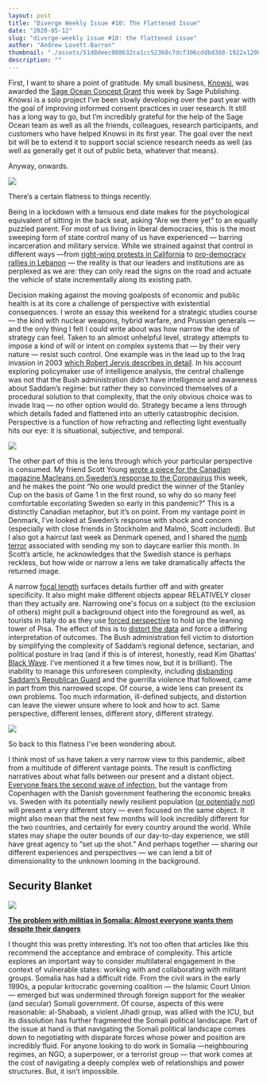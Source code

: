 ```yaml
---
layout: post
title: "Diverge Weekly Issue #10: The Flattened Issue"
date: "2020-05-12"
slug: "diverge-weekly issue #10: the flattened issue"
author: "Andrew Lovett-Barron"
thumbnail: "./assets/51d8deec008632ca1cc52368c7dcf306cddbd368-1922x1200.jpg"
description: ""
---
```


First, I want to share a point of gratitude. My small business, [Knowsi](https://knowsi.com/), was awarded the [Sage Ocean Concept Grant](https://ocean.sagepub.com/blog/tools-and-tech/concept-grant-winner-knowsi-interview) this week by Sage Publishing. Knowsi is a solo project I’ve been slowly developing over the past year with the goal of improving informed consent practices in user research. It still has a long way to go, but I’m incredibly grateful for the help of the Sage Ocean team as well as all the friends, colleagues, research participants, and customers who have helped Knowsi in its first year. The goal over the next bit will be to extend it to support social science research needs as well (as well as generally get it out of public beta, whatever that means).

Anyway, onwards.

![](./assets/74acf12f0f4bc499a4d1cb3549ba0e296c088dd7-2048x1365.jpg)

There’s a certain flatness to things recently.

Being in a lockdown with a tenuous end date makes for the psychological equivalent of sitting in the back seat, asking “Are we there yet” to an equally puzzled parent. For most of us living in liberal democracies, this is the most sweeping form of state control many of us have experienced — barring incarceration and military service. While we strained against that control in different ways —from [right-wing protests in California](https://www.theguardian.com/us-news/2020/may/01/california-coronavirus-protests-huntington-beach-sacramento?CMP=Share_iOSApp_Other) to [pro-democracy rallies in Lebanon](https://www.voanews.com/covid-19-pandemic/lebanese-protesters-back-streets-despite-covid-19-lockdown) — the reality is that our leaders and institutions are as perplexed as we are: they can only read the signs on the road and actuate the vehicle of state incrementally along its existing path.

Decision making against the moving goalposts of economic and public health is at its core a challenge of perspective with existential consequences. I wrote an essay this weekend for a strategic studies course — the kind with nuclear weapons, hybrid warfare, and Prussian generals — and the only thing I felt I could write about was how narrow the idea of strategy can feel. Taken to an almost unhelpful level, strategy attempts to impose a kind of will or intent on complex systems that — by their very nature — resist such control. One example was in the lead up to the Iraq invasion in 2003 [which Robert Jervis describes in detail](https://onlinelibrary.wiley.com/doi/abs/10.1002/j.1538-165X.2010.tb00672.x). In his account exploring policymaker use of intelligence analysis, the central challenge was not that the Bush administration didn’t have intelligence and awareness about Saddam’s regime: but rather they so convinced themselves of a procedural solution to that complexity, that the only obvious choice was to invade Iraq — no other option would do. Strategy became a lens through which details faded and flattened into an utterly catastrophic decision. Perspective is a function of how refracting and reflecting light eventually hits our eye: it is situational, subjective, and temporal.



![](./assets/cbe428c652e4ac7b73c09aa48b37ab0a5206650f-2048x1365.jpg)

The other part of this is the lens through which your particular perspective is consumed. My friend Scott Young [wrote a piece for the Canadian magazine Macleans on Sweden’s response to the Coronavirus](https://www.macleans.ca/news/world/lessons-from-kronavirus-is-swedens-anti-lockdown-approach-more-strategic-than-it-seems/) this week, and he makes the point “No one would predict the winner of the Stanley Cup on the basis of Game 1 in the first round, so why do so many feel comfortable excoriating Sweden so early in this pandemic?” This is a distinctly Canadian metaphor, but it’s on point. From my vantage point in Denmark, I’ve looked at Sweden’s response with shock and concern (especially with close friends in Stockholm and Malmö, Scott included). But I also got a haircut last week as Denmark opened, and I shared the [numb terror](https://andrewlb.com/diverge-weekly-issue-7-the-gradual-opening-issue/) associated with sending my son to daycare earlier this month. In Scott’s article, he acknowledges that the Swedish stance is perhaps reckless, but how wide or narrow a lens we take dramatically affects the returned image.

A narrow [focal length](https://en.wikipedia.org/wiki/Focal_length) surfaces details further off and with greater specificity. It also might make different objects appear RELATIVELY closer than they actually are. Narrowing one's focus on a subject (to the exclusion of others) might pull a background object into the foreground as well, as tourists in Italy do as they use [forced perspective](https://en.wikipedia.org/wiki/Forced_perspective) to hold up the leaning tower of Pisa. The effect of this is to [distort the data](https://en.wikipedia.org/wiki/Perspective_distortion_(photography)#/media/File:Nybldgs.jpg) and force a differing interpretation of outcomes. The Bush administration fell victim to distortion by simplifying the complexity of Saddam’s regional defence, sectarian, and political posture in Iraq (and if this is of interest, honestly, read Kim Ghattas’ [Black Wave](https://www.amazon.com/dp/B07X4CK1FF). I’ve mentioned it a few times now, but it is brilliant). The inability to manage this unforeseen complexity, including [disbanding Saddam’s Republican Guard](https://www.theguardian.com/world/2003/may/23/iraq) and the guerrilla violence that followed, came in part from this narrowed scope. Of course, a wide lens can present its own problems. Too much information, ill-defined subjects, and distortion can leave the viewer unsure where to look and how to act. Same perspective, different lenses, different story, different strategy.

![](./assets/638951d86f328661dfc4c3887569a0dbbcf0f395-1365x2048.jpg)

  
So back to this flatness I’ve been wondering about.

I think most of us have taken a very narrow view to this pandemic, albeit from a multitude of different vantage points. The result is conflicting narratives about what falls between our present and a distant object. [Everyone fears the second wave of infection](https://www.politico.eu/article/as-europeans-dream-about-beach-holidays-experts-worry-about-next-virus-wave/), but the vantage from Copenhagen with the Danish government feathering the economic breaks vs. Sweden with its potentially newly resilient population ([or potentially not](https://nymag.com/intelligencer/2020/04/we-still-dont-know-how-the-coronavirus-is-killing-us.html)) will present a very different story — even focused on the same object. It might also mean that the next few months will look incredibly different for the two countries, and certainly for every country around the world. While states may shape the outer bounds of our day-to-day experience, we still have great agency to “set up the shot.” And perhaps together — sharing our different experiences and perspectives — we can lend a bit of dimensionality to the unknown looming in the background.



## Security Blanket

![](./assets/0cc8d832404973ff52c53fb19a25d6889b3b3a52-553x369.jpg)

[**The problem with militias in Somalia: Almost everyone wants them despite their dangers**](https://www.brookings.edu/research/the-problem-with-militias-in-somalia-almost-everyone-wants-them-despite-their-dangers/)

I thought this was pretty interesting. It’s not too often that articles like this recommend the acceptance and embrace of complexity. This article explores an important way to consider multilateral engagement in the context of vulnerable states: working with and collaborating with militant groups. Somalia has had a difficult ride. From the civil wars in the early 1990s, a popular kritocratic governing coalition — the Islamic Court Union — emerged but was undermined through foreign support for the weaker (and secular) Somali government. Of course, aspects of this were reasonable: al-Shabaab, a violent Jihadi group, was allied with the ICU, but its dissolution has further fragmented the Somali political landscape. Part of the issue at hand is that navigating the Somali political landscape comes down to negotiating with disparate forces whose power and position are incredibly fluid. For anyone looking to do work in Somalia —neighbouring regimes, an NGO, a superpower, or a terrorist group — that work comes at the cost of navigating a deeply complex web of relationships and power structures. But, it isn’t impossible.
